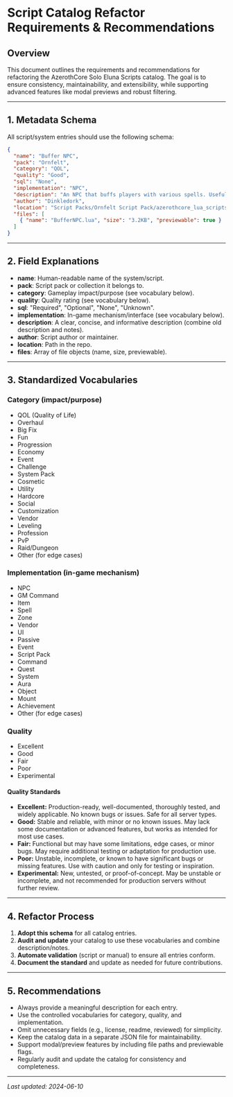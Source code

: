 # Script Catalog Refactor Requirements & Recommendations

## Overview
This document outlines the requirements and recommendations for refactoring the AzerothCore Solo Eluna Scripts catalog. The goal is to ensure consistency, maintainability, and extensibility, while supporting advanced features like modal previews and robust filtering.

---

## 1. Metadata Schema

All script/system entries should use the following schema:

```json
{
  "name": "Buffer NPC",
  "pack": "Ornfelt",
  "category": "QOL",
  "quality": "Good",
  "sql": "None",
  "implementation": "NPC",
  "description": "An NPC that buffs players with various spells. Useful for solo or small-group servers to reduce downtime.",
  "author": "Dinkledork",
  "location": "Script Packs/Ornfelt Script Pack/azerothcore_lua_scripts/lua/DinklePack_Lua/",
  "files": [
    { "name": "BufferNPC.lua", "size": "3.2KB", "previewable": true }
  ]
}
```

---

## 2. Field Explanations

- **name**: Human-readable name of the system/script.
- **pack**: Script pack or collection it belongs to.
- **category**: Gameplay impact/purpose (see vocabulary below).
- **quality**: Quality rating (see vocabulary below).
- **sql**: "Required", "Optional", "None", "Unknown".
- **implementation**: In-game mechanism/interface (see vocabulary below).
- **description**: A clear, concise, and informative description (combine old description and notes).
- **author**: Script author or maintainer.
- **location**: Path in the repo.
- **files**: Array of file objects (name, size, previewable).

---

## 3. Standardized Vocabularies

### Category (impact/purpose)
- QOL (Quality of Life)
- Overhaul
- Big Fix
- Fun
- Progression
- Economy
- Event
- Challenge
- System Pack
- Cosmetic
- Utility
- Hardcore
- Social
- Customization
- Vendor
- Leveling
- Profession
- PvP
- Raid/Dungeon
- Other (for edge cases)

### Implementation (in-game mechanism)
- NPC
- GM Command
- Item
- Spell
- Zone
- Vendor
- UI
- Passive
- Event
- Script Pack
- Command
- Quest
- System
- Aura
- Object
- Mount
- Achievement
- Other (for edge cases)

### Quality
- Excellent
- Good
- Fair
- Poor
- Experimental

#### Quality Standards
- **Excellent:** Production-ready, well-documented, thoroughly tested, and widely applicable. No known bugs or issues. Safe for all server types.
- **Good:** Stable and reliable, with minor or no known issues. May lack some documentation or advanced features, but works as intended for most use cases.
- **Fair:** Functional but may have some limitations, edge cases, or minor bugs. May require additional testing or adaptation for production use.
- **Poor:** Unstable, incomplete, or known to have significant bugs or missing features. Use with caution and only for testing or inspiration.
- **Experimental:** New, untested, or proof-of-concept. May be unstable or incomplete, and not recommended for production servers without further review.

---

## 4. Refactor Process

1. **Adopt this schema** for all catalog entries.
2. **Audit and update** your catalog to use these vocabularies and combine description/notes.
3. **Automate validation** (script or manual) to ensure all entries conform.
4. **Document the standard** and update as needed for future contributions.

---

## 5. Recommendations

- Always provide a meaningful description for each entry.
- Use the controlled vocabularies for category, quality, and implementation.
- Omit unnecessary fields (e.g., license, readme, reviewed) for simplicity.
- Keep the catalog data in a separate JSON file for maintainability.
- Support modal/preview features by including file paths and previewable flags.
- Regularly audit and update the catalog for consistency and completeness.

---

_Last updated: 2024-06-10_ 